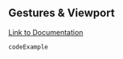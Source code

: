 ## Gestures & Viewport

[Link to Documentation](https://www.framer.com/docs/gestures/ 'Documentation')

`codeExample`
